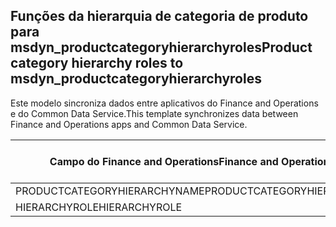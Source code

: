## <a name="product-category-hierarchy-roles-to-msdyn_productcategoryhierarchyroles"></a><span data-ttu-id="9a85b-101">Funções da hierarquia de categoria de produto para msdyn_productcategoryhierarchyroles</span><span class="sxs-lookup"><span data-stu-id="9a85b-101">Product category hierarchy roles to msdyn_productcategoryhierarchyroles</span></span>

<span data-ttu-id="9a85b-102">Este modelo sincroniza dados entre aplicativos do Finance and Operations e do Common Data Service.</span><span class="sxs-lookup"><span data-stu-id="9a85b-102">This template synchronizes data between Finance and Operations apps and Common Data Service.</span></span>

<span data-ttu-id="9a85b-103">Campo do Finance and Operations</span><span class="sxs-lookup"><span data-stu-id="9a85b-103">Finance and Operations field</span></span> | <span data-ttu-id="9a85b-104">Tipo de mapa</span><span class="sxs-lookup"><span data-stu-id="9a85b-104">Map type</span></span> | <span data-ttu-id="9a85b-105">Outro campo Dynamics 365</span><span class="sxs-lookup"><span data-stu-id="9a85b-105">Other Dynamics 365 field</span></span> | <span data-ttu-id="9a85b-106">Valor padrão</span><span class="sxs-lookup"><span data-stu-id="9a85b-106">Default value</span></span>
---|---|---|---
<span data-ttu-id="9a85b-107">PRODUCTCATEGORYHIERARCHYNAME</span><span class="sxs-lookup"><span data-stu-id="9a85b-107">PRODUCTCATEGORYHIERARCHYNAME</span></span> | = | <span data-ttu-id="9a85b-108">msdyn_hierarchy.msdyn_name</span><span class="sxs-lookup"><span data-stu-id="9a85b-108">msdyn_hierarchy.msdyn_name</span></span> | 
<span data-ttu-id="9a85b-109">HIERARCHYROLE</span><span class="sxs-lookup"><span data-stu-id="9a85b-109">HIERARCHYROLE</span></span> | >< | <span data-ttu-id="9a85b-110">msdyn_hierarchyrole</span><span class="sxs-lookup"><span data-stu-id="9a85b-110">msdyn_hierarchyrole</span></span> | 
